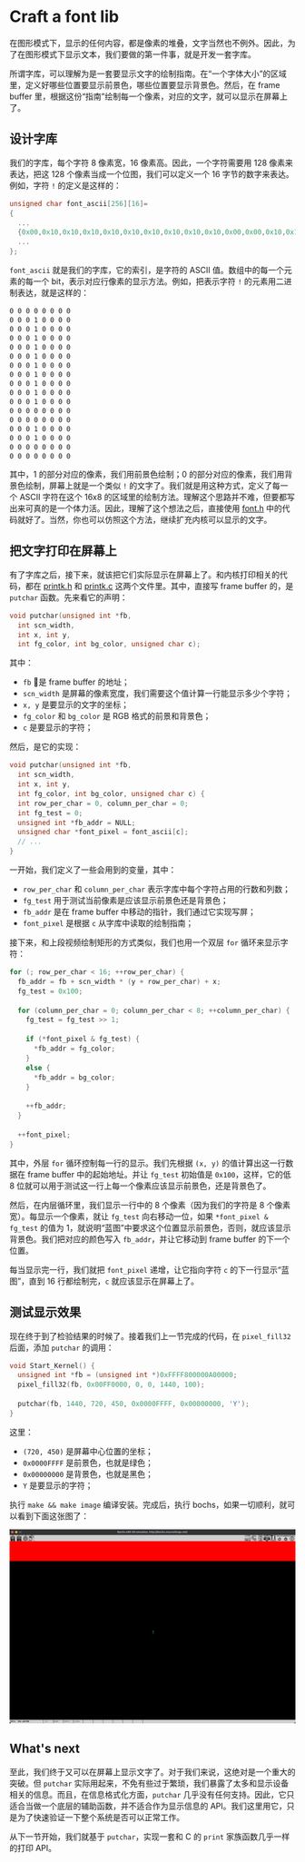 # Craft a font lib

在图形模式下，显示的任何内容，都是像素的堆叠，文字当然也不例外。因此，为了在图形模式下显示文本，我们要做的第一件事，就是开发一套字库。

所谓字库，可以理解为是一套要显示文字的绘制指南。在“一个字体大小”的区域里，定义好哪些位置要显示前景色，哪些位置要显示背景色。然后，在 frame buffer 里，根据这份“指南”绘制每一个像素，对应的文字，就可以显示在屏幕上了。

## 设计字库

我们的字库，每个字符 8 像素宽，16 像素高。因此，一个字符需要用 128 像素来表达，把这 128 个像素当成一个位图，我们可以定义一个 16 字节的数字来表达。例如，字符 `!` 的定义是这样的：

```c
unsigned char font_ascii[256][16]=
{
  ...
  {0x00,0x10,0x10,0x10,0x10,0x10,0x10,0x10,0x10,0x10,0x00,0x00,0x10,0x10,0x00,0x00}, //33 '!'
  ...
};
```

`font_ascii` 就是我们的字库，它的索引，是字符的 ASCII 值。数组中的每一个元素的每一个 bit，表示对应行像素的显示方法。例如，把表示字符 `!` 的元素用二进制表达，就是这样的：

```shell
0 0 0 0 0 0 0 0
0 0 0 1 0 0 0 0
0 0 0 1 0 0 0 0
0 0 0 1 0 0 0 0
0 0 0 1 0 0 0 0
0 0 0 1 0 0 0 0
0 0 0 1 0 0 0 0
0 0 0 1 0 0 0 0
0 0 0 1 0 0 0 0
0 0 0 1 0 0 0 0
0 0 0 1 0 0 0 0
0 0 0 0 0 0 0 0
0 0 0 0 0 0 0 0
0 0 0 1 0 0 0 0
0 0 0 1 0 0 0 0
0 0 0 0 0 0 0 0
0 0 0 0 0 0 0 0

```

其中，1 的部分对应的像素，我们用前景色绘制；0 的部分对应的像素，我们用背景色绘制，屏幕上就是一个类似 `!` 的文字了。我们就是用这种方式，定义了每一个 ASCII 字符在这个 16x8 的区域里的绘制方法。理解这个思路并不难，但要都写出来可真的是一个体力活。因此，理解了这个想法之后，直接使用 [font.h](https://github.com/puretears/yuna/blob/master/Source/Kernel/font.h) 中的代码就好了。当然，你也可以仿照这个方法，继续扩充内核可以显示的文字。

## 把文字打印在屏幕上

有了字库之后，接下来，就该把它们实际显示在屏幕上了。和内核打印相关的代码，都在 [printk.h](https://github.com/puretears/yuna/blob/master/Source/Kernel/printk.h) 和 [printk.c](https://github.com/puretears/yuna/blob/master/Source/Kernel/printk.c) 这两个文件里。其中，直接写 frame buffer 的，是 `putchar` 函数。先来看它的声明：

```c
void putchar(unsigned int *fb,
  int scn_width,
  int x, int y,
  int fg_color, int bg_color, unsigned char c);
```

其中：

* `fb` 是 frame buffer 的地址；
* `scn_width` 是屏幕的像素宽度，我们需要这个值计算一行能显示多少个字符；
* `x, y` 是要显示的文字的坐标；
* `fg_color` 和 `bg_color` 是 RGB 格式的前景和背景色；
* `c` 是要显示的字符；

然后，是它的实现：

```c
void putchar(unsigned int *fb,
  int scn_width,
  int x, int y,
  int fg_color, int bg_color, unsigned char c) {
  int row_per_char = 0, column_per_char = 0;
  int fg_test = 0;
  unsigned int *fb_addr = NULL;
  unsigned char *font_pixel = font_ascii[c];
  // ...
}
```

一开始，我们定义了一些会用到的变量，其中：

* `row_per_char` 和 `column_per_char` 表示字库中每个字符占用的行数和列数；
* `fg_test` 用于测试当前像素是应该显示前景色还是背景色；
* `fb_addr` 是在 frame buffer 中移动的指针，我们通过它实现写屏；
* `font_pixel` 是根据 `c` 从字库中读取的绘制指南；

接下来，和上段视频绘制矩形的方式类似，我们也用一个双层 `for` 循环来显示字符：

```c
for (; row_per_char < 16; ++row_per_char) {
  fb_addr = fb + scn_width * (y + row_per_char) + x;
  fg_test = 0x100;

  for (column_per_char = 0; column_per_char < 8; ++column_per_char) {
    fg_test = fg_test >> 1;

    if (*font_pixel & fg_test) {
      *fb_addr = fg_color;
    }
    else {
      *fb_addr = bg_color;
    }

    ++fb_addr;
  }

  ++font_pixel;
}
```

其中，外层 `for` 循环控制每一行的显示。我们先根据 `(x, y)` 的值计算出这一行数据在 frame buffer 中的起始地址。并让 `fg_test` 初始值是 `0x100`，这样，它的低 8 位就可以用于测试这一行上每一个像素应该显示前景色，还是背景色了。

然后，在内层循环里，我们显示一行中的 8 个像素（因为我们的字符是 8 个像素宽）。每显示一个像素，就让 `fg_test` 向右移动一位，如果 `*font_pixel & fg_test` 的值为 1，就说明“蓝图”中要求这个位置显示前景色，否则，就应该显示背景色。我们把对应的颜色写入 `fb_addr`，并让它移动到 frame buffer 的下一个位置。

每当显示完一行，我们就把 `font_pixel` 递增，让它指向字符 `c` 的下一行显示“蓝图”，直到 16 行都绘制完，`c` 就应该显示在屏幕上了。

## 测试显示效果

现在终于到了检验结果的时候了。接着我们上一节完成的代码，在 `pixel_fill32` 后面，添加 `putchar` 的调用：

```c
void Start_Kernel() {
  unsigned int *fb = (unsigned int *)0xFFFF800000A00000;
  pixel_fill32(fb, 0x00FF0000, 0, 0, 1440, 100);

  putchar(fb, 1440, 720, 450, 0x0000FFFF, 0x00000000, 'Y');
}
```

这里：

* `(720, 450)` 是屏幕中心位置的坐标；
* `0x0000FFFF` 是前景色，也就是绿色；
* `0x00000000` 是背景色，也就是黑色；
* `Y` 是要显示的字符；

执行 `make && make image` 编译安装。完成后，执行 bochs，如果一切顺利，就可以看到下面这张图了：

![craft-a-font-lib-1](Images/craft-a-font-lib-1@2x.jpg)

## What's next

至此，我们终于又可以在屏幕上显示文字了。对于我们来说，这绝对是一个重大的突破。但 `putchar` 实际用起来，不免有些过于繁琐，我们暴露了太多和显示设备相关的信息。而且，在信息格式化方面，`putchar` 几乎没有任何支持。因此，它只适合当做一个底层的辅助函数，并不适合作为显示信息的 API。我们这里用它，只是为了快速验证一下整个系统是否可以正常工作。

从下一节开始，我们就基于 `putchar`，实现一套和 C 的 `print` 家族函数几乎一样的打印 API。
